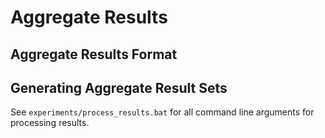 # Aggregate Results



## Aggregate Results Format



## Generating Aggregate Result Sets

See `experiments/process_results.bat` for all command line arguments for processing results.
